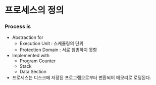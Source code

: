 # 프로세스의 정의

### Process is 

- Abstraction for
  - Execution Unit : 스케쥴링의 단위
  - Protection Domain : 서로 침범하지 못함
- Implemented with
  - Program Counter
  - Stack
  - Data Section
- 프로세스는 디스크에 저장된 프로그램으로부터 변환되어 메모리로 로딩된다.